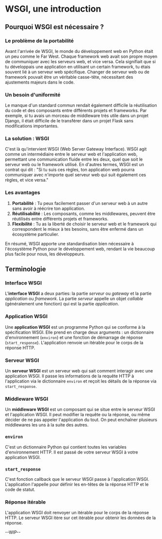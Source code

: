 # WSGI, une introduction

## Pourquoi WSGI est nécessaire ?

### Le problème de la portabilité

Avant l'arrivée de WSGI, le monde du développement web en Python était un peu
comme le Far West. Chaque framework web avait son propre moyen de communiquer
avec les serveurs web, et vice versa. Cela signifiait que si tu développais une
application en utilisant un certain framework, tu étais souvent lié à un
serveur web spécifique. Changer de serveur web ou de framework pouvait être un
véritable casse-tête, nécessitant des ajustements majeurs dans le code.

### Un besoin d'uniformité

Le manque d'un standard commun rendait également difficile la réutilisation du
code et des composants entre différents projets et frameworks. Par exemple, si
tu avais un morceau de middleware très utile dans un projet Django, il était
difficile de le transférer dans un projet Flask sans modifications importantes.


### La solution : WSGI

C'est là qu'intervient WSGI (Web Server Gateway Interface). WSGI agit comme un
intermédiaire entre le serveur web et l'application web, permettant une
communication fluide entre les deux, quel que soit le serveur web ou le
framework utilisé. En d'autres termes, WSGI est un contrat qui dit : "Si tu
suis ces règles, ton application web pourra communiquer avec n'importe quel
serveur web qui suit également ces règles, et vice versa."

### Les avantages

1. **Portabilité** : Tu peux facilement passer d'un serveur web à un autre sans
   avoir à réécrire ton application.
2. **Réutilisabilité** : Les composants, comme les middlewares, peuvent être
   réutilisés entre différents projets et frameworks.
3. **Flexibilité** : Tu as la liberté de choisir le serveur web et le framework
   qui correspondent le mieux à tes besoins, sans être enfermé dans un
   écosystème particulier.

En résumé, WSGI apporte une standardisation bien nécessaire à l'écosystème
Python pour le développement web, rendant la vie beaucoup plus facile pour
nous, les développeurs.

## Terminologie

### Interface WSGI

L'**interface WSGI** a deux parties: la partie *serveur* ou *gateway* et la
partie *application* ou *framework*. La partie *serveur* appelle un objet
*callable* (généralement une fonction) qui est la partie *application*.

### Application WSGI

Une **application WSGI** est un programme Python qui se conforme à la
spécification WSGI. Elle prend en charge deux arguments : un dictionnaire
d'environnement (`environ`) et une fonction de démarrage de réponse
(`start_response`). L'application renvoie un itérable pour le corps de la réponse
HTTP.

### Serveur WSGI

Un **serveur WSGI** est un serveur web qui sait comment interagir avec une
application WSGI. Il passe les informations de la requête HTTP à l'application
via le dictionnaire `environ` et reçoit les détails de la réponse via
`start_response`.

### Middleware WSGI

Un **middleware WSGI** est un composant qui se situe entre le serveur WSGI et
l'application WSGI. Il peut modifier la requête ou la réponse, ou même décider
de ne pas appeler l'application du tout. On peut enchaîner plusieurs
middlewares les uns à la suite des autres.

### `environ`

C'est un dictionnaire Python qui contient toutes les variables d'environnement
HTTP. Il est passé de votre serveur WSGI à votre application WSGI.

### `start_response`

C'est fonction callback que le serveur WSGI passe à l'application WSGI.
L'application l'appelle pour définir les en-têtes de la réponse HTTP et le code
de statut.

### Réponse itérable

L'application WSGI doit renvoyer un itérable pour le corps de la réponse HTTP.
Le serveur WSGI itère sur cet itérable pour obtenir les données de la réponse.

--WIP--



